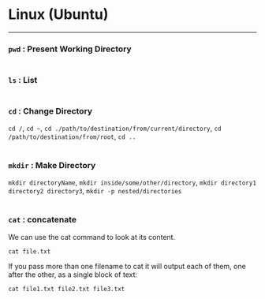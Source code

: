 # Linux (Ubuntu)
---

### `pwd` : Present Working Directory <br/><br/>
 
### `ls` : List <br/><br/>

### `cd` : Change Directory

  `cd /`, `cd ~`, `cd ./path/to/destination/from/current/directory`, `cd /path/to/destination/from/root`, `cd ..`<br/><br/>

### `mkdir` : Make Directory

  `mkdir directoryName`, `mkdir inside/some/other/directory`, `mkdir directory1 directory2 directory3`, `mkdir -p nested/directories` <br/><br/>

### `cat` : concatenate

  We can use the cat command to look at its content.
  
  `cat file.txt` 
  
  If you pass more than one filename to cat it will output each of them, one after the other, as a single block of text:
  
  `cat file1.txt file2.txt file3.txt`<br/><br/>

